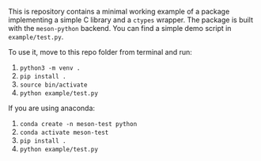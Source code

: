 This is repository contains a minimal working example of a package implementing
a simple C library and a `ctypes` wrapper.
The package is built with the `meson-python` backend. 
You can find a simple demo script in `example/test.py`.

To use it, move to this repo folder from terminal and run:

1. `python3 -m venv .`
2. `pip install .`
3. `source bin/activate`
4. `python example/test.py`

If you are using anaconda:
1. `conda create -n meson-test python`
2. `conda activate meson-test`
3. `pip install .`
4. `python example/test.py`